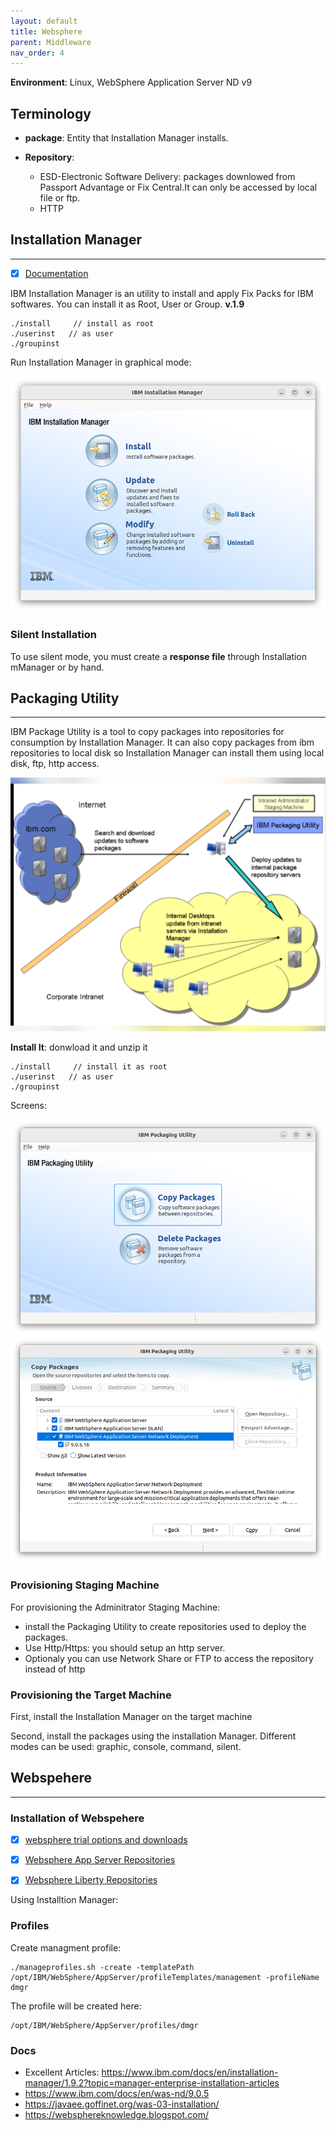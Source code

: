 ```yaml
---
layout: default
title: Websphere
parent: Middleware
nav_order: 4
---
```


**Environment**: Linux,  WebSphere Application Server ND v9

## Terminology
- **package**: Entity that Installation Manager installs.

- **Repository**:  
  - ESD-Electronic Software Delivery: packages downlowed from Passport Advantage or Fix Central.It can only be accessed by local file or ftp.
  - HTTP 


## Installation Manager
------------------------

- [x] [Documentation](https://www.ibm.com/docs/en/installation-manager/1.9.2)

IBM Installation Manager is an utility to install and apply Fix Packs for IBM softwares. You can install it as Root, User or Group.  **v.1.9** 

	./install     // install as root	
	./userinst   // as user
	./groupinst

Run Installation Manager in graphical mode:

  ![alt](/docs/images/ibm-installation-manager.png)

### Silent Installation
To use silent mode, you must create a **response file** through Installation mManager or  by hand.

## Packaging Utility
------------------------
IBM Package Utility is a tool to copy packages into repositories for consumption by Installation Manager. It can also copy packages from ibm repositories to local disk so Installation Manager can install them using local disk, ftp, http access.

![alt](/docs/images/ibm-packaging-utility-1.png)

**Install It**: donwload it and unzip it

	./install     // install it as root	
	./userinst   // as user
	./groupinst

Screens:

![a](/docs/images/ibm-packaging-utility-main.png)
![b](/docs/images/ibm-packaging-utility-copy.png)

### Provisioning Staging Machine
For provisioning the Adminitrator Staging Machine: 
- install the Packaging Utility to create repositories used to deploy the packages. 
- Use Http/Https: you should setup an http server.
- Optionaly you can use Network Share or FTP to access the repository instead of http

### Provisioning the Target Machine
First, install the Installation Manager on the target machine

Second, install the packages using the installation Manager. Different modes can be used: graphic, console, command, silent.

## Webspehere
--------------------------------------

### Installation of Webspehere

- [x] [websphere trial options and downloads](https://www.ibm.com/blog/websphere-trial-options-and-downloads/)
- [x] [Websphere App Server Repositories](https://www.ibm.com/docs/en/was/9.0.5?topic=installation-online-product-repositories-websphere-application-server-offerings)
- [x] [Websphere Liberty Repositories](https://www.ibm.com/support/knowledgecenter/SSEQTP_liberty/com.ibm.websphere.wlp.nd.multiplatform.doc/ae/cwlp_ins_repositories.html)


Using Installtion Manager:

### Profiles
Create managment profile:

	./manageprofiles.sh -create -templatePath /opt/IBM/WebSphere/AppServer/profileTemplates/management -profileName dmgr

The profile will be created here:

	/opt/IBM/WebSphere/AppServer/profiles/dmgr



### Docs
- Excellent Articles:  https://www.ibm.com/docs/en/installation-manager/1.9.2?topic=manager-enterprise-installation-articles
- https://www.ibm.com/docs/en/was-nd/9.0.5
- https://javaee.goffinet.org/was-03-installation/
- https://websphereknowledge.blogspot.com/

